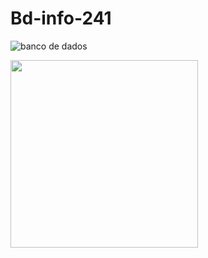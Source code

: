 # Bd-info-241
![banco de dados](https://photos.app.goo.gl/5dMJ2uifq1MH94TQ8)

<div>
  <img height="300" src="https/photos.app.goo.gl/5dMJ2uifq1MH94TQ8"/>
</div>
